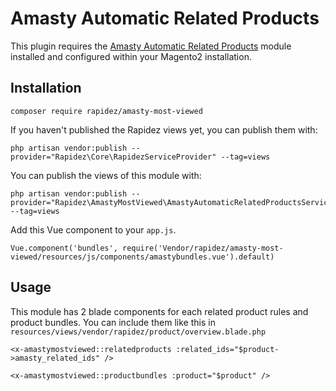 # Amasty Automatic Related Products

This plugin requires the [Amasty Automatic Related Products](https://amasty.com/automatic-related-products-for-magento-2.html) module installed and configured within your Magento2 installation.

## Installation

```
composer require rapidez/amasty-most-viewed
```

If you haven't published the Rapidez views yet, you can publish them with:
```
php artisan vendor:publish --provider="Rapidez\Core\RapidezServiceProvider" --tag=views
```

You can publish the views of this module with:
```
php artisan vendor:publish --provider="Rapidez\AmastyMostViewed\AmastyAutomaticRelatedProductsServiceProvider" --tag=views
```

Add this Vue component to your `app.js`.
```
Vue.component('bundles', require('Vendor/rapidez/amasty-most-viewed/resources/js/components/amastybundles.vue').default)
```

## Usage

This module has 2 blade components for each related product rules and product bundles. You can include them like this in `resources/views/vendor/rapidez/product/overview.blade.php`
```
<x-amastymostviewed::relatedproducts :related_ids="$product->amasty_related_ids" />
```

```
<x-amastymostviewed::productbundles :product="$product" />
```

